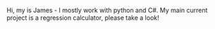 Hi, my is James - I mostly work with python and C#. My main current project is a regression calculator, please take a look!

